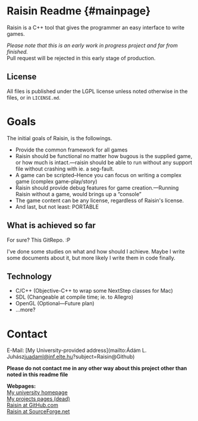 Raisin Readme {#mainpage}
=============

Raisin is a C++ tool that gives the programmer an easy interface to write games.

*Please note that this is an early work in progress project and far from finished.*  
Pull request will be rejected in this early stage of production.

## License ##

All files is published under the LGPL license unless noted otherwise in the
files, or in `LICENSE.md`.

# Goals #

The initial goals of Raisin, is the followings.

* Provide the common framework for all games
* Raisin should be functional no matter how bugous is the supplied game, or how
  much is intact.—raisin should be able to run without any support file
without crashing with ie. a seg-fault.
* A game can be scripted–Hence you can focus on writing a complex game (complex game-play/story)
* Raisin should provide debug features for game creation.—Running Raisin
  without a game, would brings up a “console”
* The game content can be any license, regardless of Raisin's license.
* And last, but not least: PORTABLE

## What is achieved so far ##

For sure? This GitRepo. :P

I've done some studies on what and how should I achieve. Maybe I write some
documents about it, but more likely I write them in code finally.

## Technology ##

* C/C++ (Objective-C++ to wrap some NextStep classes for Mac)
* SDL (Changeable at compile time; ie. to Allegro)
* OpenGL (Optional—Future plan)
* ...more?

# Contact #

E-Mail: [My University-provided address](mailto:Ádám L. Juhász<juadaml@inf.elte.hu>?subject=Raisin@Github)

**Please do not contact me in any other way about this project other than noted
in this readme file**

**Webpages:**  
[My university homepage](http://people.inf.elte.hu/juadaml/ "Ádám L. Juhász")  
[My projects pages (dead)](about:blank)  
[Raisin at GitHub.com](http://github.com/jadaml/Raisin)  
[Raisin at SourceForge.net](http://sourceforge.net/projects/raisin/)  


